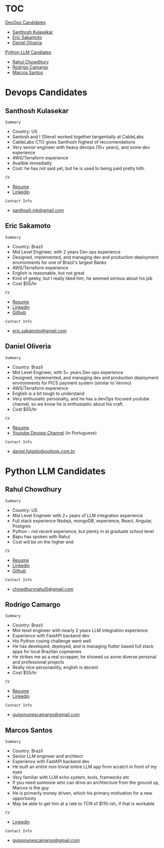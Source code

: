 # TOC

[DevOps Candidates](#devops-candidates)
  - [Santhosh Kulasekar](#santhosh-kulasekar)
  - [Eric Sakamoto](#eric-sakamoto)
  - [Daniel Oliveria](#daniel-olivera)

[Python LLM Candiates](#python-llm-candidates)
  - [Rahul Chowdhury](#rahul-chowdhury)
  - [Rodrigo Camargo](#rodrigo-camargo)
  - [Marcos Santos](#marcos-santos)

# Devops Candidates

## Santhosh Kulasekar

`Summary`
* Country: US
* Santosh and I (Steve) worked together tangentially at CableLabs
* CableLabs CTO gives Santhosh highest of reccomendations
* Very senior engineer with heavy devops (10+ years), and some dev experience
* AWS/Terraform experience
* Availble immediatly
* Cost: he has not said yet, but he is used to being paid pretty hith.

`CV`
* [Resume](https://github.com/SteveAtSentosa/tcn-recruiting/blob/master/resumes/sentosa-resume-devops-Santhosh-Kulasekar.pdf)
* [Linkedin](https://www.linkedin.com/in/santhosh-k-8884504/)

`Contact Info`
* santhosh.mk@gmail.com

## Eric Sakamoto

`Summary`
* Country: Brazil
* Mid Level Engineer, with 2 years Dev ops experience
* Designed, implemented, and managing dev and production deployment environments for one of Brazil's largest Banks
* AWS/Terraform experience
* English is reasonable, but not great
* Kind of geeky, but I really liked him, he seemed serious about his job
* Cost $55/hr

`CV`
* [Resume](https://github.com/SteveAtSentosa/tcn-recruiting/blob/master/resumes/sentosa-resume-devops-Eric-Sakamoto.pdf)
* [Linkedin](https://www.linkedin.com/in/eric-sakamoto-b23a381)
* [Github](https://github.com/ericsakamoto)

`Contact Info`
* eric.sakamoto@gmail.com

## Daniel Oliveria

`Summary`
* Country: Brazil
* Mid Level Engineer, with 5+ years Dev ops experience
* Designed, implemented, and managing dev and production deployment environments for PICS payment system (similar to Venmo)
* AWS/Terraform experience
* English is a bit tough to understand
* Very enthusiatic personalty, and he has a devOps focused youtube channel, so we know he is enthusiastic about his craft.
* Cost $55/hr

`CV`
* [Resume](https://github.com/SteveAtSentosa/tcn-recruiting/blob/master/resumes/sentosa-resume-devops-Daniel-Oliveria.pdf)
* [Youtube Devops Channel](https://www.youtube.com/@DevOpsnaInfra) (in Portuguese)

`Contact Info`
* daniel.fulgido@outlook.com.br


# Python LLM Candidates

## Rahul Chowdhury

`Summary`
* Country: US
* Mid Level Engineer with 2+ years of LLM integration experience
* Full stack experience Nodejs, mongoDB, experience, React, Angular, Postgres
* Python - not recent experience, but plenty in at graduate school level
* Bapu has spoken with Rahul
* Cost will be on the higher end

`CV`
* [Resume](https://github.com/SteveAtSentosa/tcn-recruiting/blob/master/resumes/sentosa-resume-py-llm-Rahul-Chowdhury.pdf)
* [Linkedin](https://www.linkedin.com/in/rahuchow/)
* [Github](https://github.com/rc1208)

`Contact Info`
* chowdhuryrahul5@gmail.com


## Rodrigo Camargo

`Summary`
* Country: Brazil
* Mid-level engineer with nearly 2 years LLM integration experience
* Experience with FastAPI backend dev
* His Python cosing challenge went well
* He has developed, deployed, and is managing flutter based full stack apps for local Brazilan copmanies
* He strikes me as a real scrapper, he showed us some diverse personal and professional projects
* Really nice personaolity, english is decent
* Cost $55/hr

`CV`
* [Resume](https://github.com/SteveAtSentosa/tcn-recruiting/blob/master/resumes/sentosa-resume-py-llm-Rodrigo-Camargo.pdf)
* [Linkedin](https://www.linkedin.com/in/rodrigoncamargo/)

`Contact Info`
* guigonunescamargo@gmail.com


## Marcos Santos

`Summary`
* Country: Brazil
* Senior LLM engineer and architect
* Experience with FastAPI backend dev
* He built an entire non-trivial entire LLM app from scratch in front of my eyes
* Very familiar with LLM echo system, tools, framworks etc
* If you need someone who can drive an archtiecture from the ground up, Marcos is the guy
* He is primarily money driven, which his primary motivation for a new opportunity
* May be able to get him at a rate to TCN of $110-ish, if that is workable

`CV`

* [Linkedin](https://www.linkedin.com/in/marcosnataqs/)

`Contact Info`
* guigonunescamargo@gmail.com



